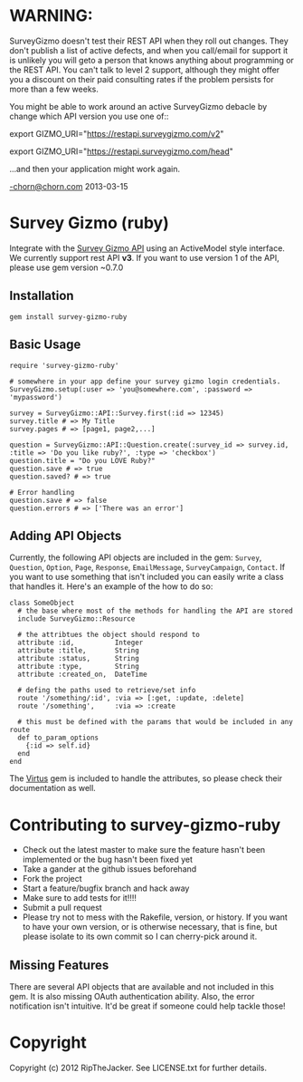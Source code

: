 # WARNING:

SurveyGizmo doesn't test their REST API when they roll out changes.  They don't publish a list of active defects, and when you call/email for support it is unlikely you will geto a person that knows anything about programming or the REST API.  You can't talk to level 2 support, although they might offer you a discount on their paid consulting rates if the problem persists for more than a few weeks.

You might be able to work around an active SurveyGizmo debacle by change which API version you use one of::

export GIZMO_URI="https://restapi.surveygizmo.com/v2"

export GIZMO_URI="https://restapi.surveygizmo.com/head"

...and then your application might work again.

-chorn@chorn.com 2013-03-15


# Survey Gizmo (ruby)

Integrate with the [Survey Gizmo API](http://developer.surveygizmo.com/resources/rest-api-documentation-version-1-01/) using an ActiveModel style interface. We currently support rest API **v3**. If you want to use version 1 of the API, please use gem version ~0.7.0

## Installation

    gem install survey-gizmo-ruby

## Basic Usage

	require 'survey-gizmo-ruby'
	
	# somewhere in your app define your survey gizmo login credentials.
	SurveyGizmo.setup(:user => 'you@somewhere.com', :password => 'mypassword')
	
	survey = SurveyGizmo::API::Survey.first(:id => 12345)
	survey.title # => My Title
	survey.pages # => [page1, page2,...]
	
	question = SurveyGizmo::API::Question.create(:survey_id => survey.id, :title => 'Do you like ruby?', :type => 'checkbox')
	question.title = "Do you LOVE Ruby?"
	question.save # => true
	question.saved? # => true
	
	# Error handling
	question.save # => false
	question.errors # => ['There was an error']
	
## Adding API Objects

Currently, the following API objects are included in the gem: `Survey`, `Question`, `Option`, `Page`, `Response`, `EmailMessage`, `SurveyCampaign`, `Contact`. If you want to use something that isn't included you can easily write a class that handles it. Here's an example of the how to do so:

	class SomeObject
	  # the base where most of the methods for handling the API are stored
	  include SurveyGizmo::Resource
      
      # the attribtues the object should respond to
	  attribute :id,          Integer
	  attribute :title,       String
	  attribute :status,      String
	  attribute :type,        String
	  attribute :created_on,  DateTime
  
      # defing the paths used to retrieve/set info
	  route '/something/:id', :via => [:get, :update, :delete]
	  route '/something',     :via => :create
  		
      # this must be defined with the params that would be included in any route
	  def to_param_options
	    {:id => self.id}
	  end
	end

The [Virtus](https://github.com/solnic/virtus) gem is included to handle the attributes, so please check their documentation as well.

# Contributing to survey-gizmo-ruby
 
* Check out the latest master to make sure the feature hasn't been implemented or the bug hasn't been fixed yet
* Take a gander at the github issues beforehand
* Fork the project
* Start a feature/bugfix branch and hack away
* Make sure to add tests for it!!!!
* Submit a pull request
* Please try not to mess with the Rakefile, version, or history. If you want to have your own version, or is otherwise necessary, that is fine, but please isolate to its own commit so I can cherry-pick around it.

## Missing Features

There are several API objects that are available and not included in this gem. It is also missing OAuth authentication ability. Also, the error notification isn't intuitive. It'd be great if someone could help tackle those!


# Copyright

Copyright (c) 2012 RipTheJacker. See LICENSE.txt for
further details.

